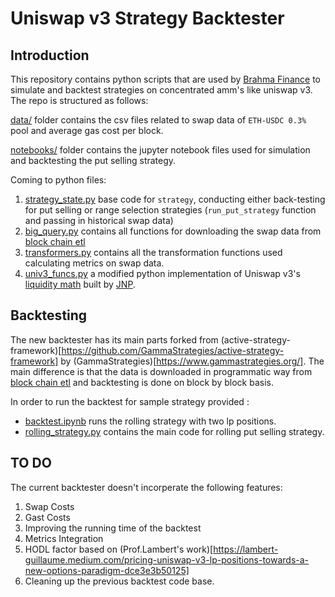 # Uniswap v3 Strategy Backtester


## Introduction

This repository contains python scripts that are used by [Brahma Finance](https://brahma.fi/) to simulate and backtest strategies on concentrated amm's like uniswap v3. The repo is structured as follows:

[data/](data/) folder contains the csv files related to swap data of `ETH-USDC 0.3%` pool and average gas cost per block.

[notebooks/](notebooks/) folder contains the jupyter notebook files used for simulation and backtesting the put selling strategy.

Coming to python files:

1. [strategy_state.py](strategy_state.py) base code for ```strategy```, conducting either back-testing for put selling or range selection strategies (```run_put_strategy``` function and passing in historical swap data)
2. [big_query.py](big_query.py) contains all functions for downloading  the swap data from [block chain etl](https://github.com/blockchain-etl/ethereum-etl)  
2. [transformers.py](transformers.py) contains all the transformation functions used calculating metrics on swap data.
3. [univ3_funcs.py](univ3_funcs.py) a modified python implementation of Uniswap v3's [liquidity math](https://github.com/Uniswap/uniswap-v3-periphery/blob/main/contracts/libraries/LiquidityAmounts.sol) built by [JNP](https://github.com/JNP777).

## Backtesting
The new backtester has its main parts forked from (active-strategy-framework)[https://github.com/GammaStrategies/active-strategy-framework] by (GammaStrategies)[https://www.gammastrategies.org/]. The main difference is that the data is downloaded in programmatic way from [block chain etl](https://github.com/blockchain-etl/ethereum-etl) and backtesting is done on block by block basis.

In order to run the backtest for sample strategy provided :
- [backtest.ipynb](backtest.ipynb) runs the rolling strategy with two lp positions. 
- [rolling_strategy.py](rolling_strategy.py) contains the main code for rolling put selling strategy.

## TO DO

The current backtester doesn't incorperate the following features:
1. Swap Costs
2. Gast Costs
3. Improving the running time of the backtest
4. Metrics Integration
5. HODL factor based on (Prof.Lambert's work)[https://lambert-guillaume.medium.com/pricing-uniswap-v3-lp-positions-towards-a-new-options-paradigm-dce3e3b50125]
6. Cleaning up the previous backtest code base. 

